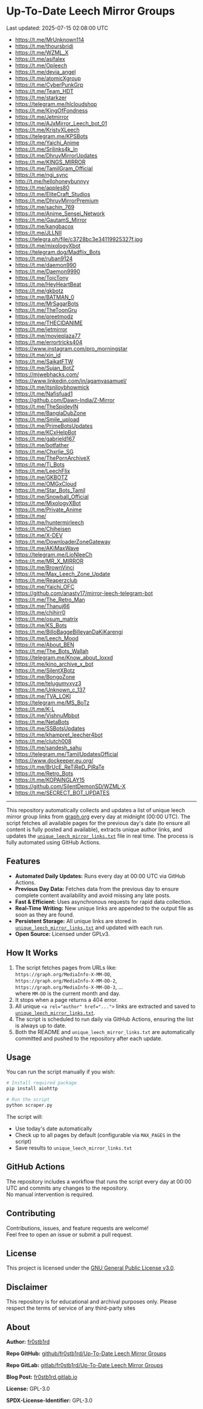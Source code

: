 # Up-To-Date Leech Mirror Groups

Last updated: 2025-07-15 02:08:00 UTC

- https://t.me/MrUnknown114
- https://t.me/thoursbridi
- https://t.me/WZML_X
- https://t.me/asifalex
- https://t.me/Opleech
- https://t.me/devia_angel
- https://t.me/atomicXgroup
- https://t.me/CyberPunkGrp
- https://t.me/Team_HDT
- https://t.me/starkzer
- https://telegram.me/hlcloudshop
- https://t.me/KingOfFondness
- https://t.me/Jetmirror
- https://t.me/AJxMirror_Leech_bot_01
- https://t.me/KristyXLeech
- https://telegram.me/KPSBots
- https://t.me/Yaichi_Anime
- https://t.me/Srilinks4k_In
- https://t.me/DhruvMirrorUpdates
- https://t.me/KINGS_MIRROR
- https://t.me/TamilGram_Official
- https://t.me/ngi_sync
- http://t.me/hellohoneybunnyy
- https://t.me/apples80
- https://t.me/EliteCraft_Studios
- https://t.me/DhruvMirrorPremium
- https://t.me/sachin_769
- https://t.me/Anime_Sensei_Network
- https://t.me/GautamS_Mirror
- https://t.me/kangbacox
- https://t.me/JLLNII
- https://telegra.ph/file/c3728bc3e34119925327f.jpg
- https://t.me/mixologyXbot
- https://telegram.dog/Madflix_Bots
- https://t.me/ruban9124
- https://t.me/daemon990
- https://t.me/Daemon9990
- https://t.me/ToicTony
- https://t.me/HeyHeartBeat
- https://t.me/gkbotz
- https://t.me/BATMAN_0
- https://t.me/MrSagarBots
- https://t.me/TheToonGru
- https://t.me/preetmodz
- https://t.me/THECIDANIME
- https://t.me/jetmirror
- https://t.me/movieplaza77
- https://t.me/errortricks404
- https://www.instagram.com/pro_morningstar
- https://t.me/xin_id
- https://t.me/SaikatFTW
- https://t.me/Sujan_BotZ
- https://mjwebhacks.com/
- https://www.linkedin.com/in/agamyasamuel/
- https://t.me/itsniloybhowmick
- https://t.me/Nafisfuad1
- https://github.com/Dawn-India/Z-Mirror
- https://t.me/TheSpideyIN
- https://t.me/BanglaDubZone
- https://t.me/Smile_upload
- https://t.me/PrimeBotsUpdates
- https://t.me/KCxHelpBot
- https://t.me/gabrield167
- https://t.me/botfather
- https://t.me/Chxrlie_SG
- https://t.me/ThePornArchiveX
- https://t.me/Tj_Bots
- https://t.me/LeechFlix
- https://t.me/GKBOTZ
- https://t.me/OMGxCloud
- https://t.me/Star_Bots_Tamil
- https://t.me/Snowball_Official
- https://t.me/MixologyXBot
- https://t.me/Private_Anime
- https://t.me/
- https://t.me/huntermirleech
- https://t.me/Chiheisen
- https://t.me/X-DEV
- https://t.me/DownloaderZoneGateway
- https://t.me/AKiMaxWave
- https://telegram.me/LioNleeCh
- https://t.me/MR_X_MIRROR
- https://t.me/BrownVinci
- https://t.me/Max_Leech_Zone_Update
- https://t.me/Reaperzclub
- https://t.me/Yaichi_OFC
- https://github.com/anasty17/mirror-leech-telegram-bot
- https://t.me/The_Retro_Man
- https://t.me/Thanuj66
- https://t.me/chihirr0
- https://t.me/osum_matrix
- https://t.me/KS_Bots
- https://t.me/BilloBaggeBilleyanDaKiKarengi
- https://t.me/Leech_Mood
- https://t.me/About_BEN
- https://t.me/The_Bots_Wallah
- https://telegram.me/Know_about_loxxd
- https://t.me/kino_archive_x_bot
- https://t.me/SilentXBotz
- https://t.me/BongoZone
- https://t.me/telugumvxyz3
- https://t.me/Unknown_c_137
- https://t.me/TVA_LOKl
- https://telegram.me/MS_BoTz
- https://t.me/K-L
- https://t.me/VishnuMbbot
- https://t.me/NetaBots
- https://t.me/SSBotsUpdates
- https://t.me/khampret_leecher4bot
- https://t.me/clutch008
- https://t.me/sandesh_sahu
- https://telegram.me/TamilUpdatesOfficial
- https://www.dockeeper.eu.org/
- https://t.me/BrUcE_ReTiReD_PiRaTe
- https://t.me/Retro_Bots
- https://t.me/KOPAINGLAY15
- https://github.com/SilentDemonSD/WZML-X
- https://t.me/SECRECT_BOT_UPDATES

---

This repository automatically collects and updates a list of unique leech mirror group links from [graph.org](https://graph.org) every day at midnight (00:00 UTC). The script fetches all available pages for the previous day's date (to ensure all content is fully posted and available), extracts unique author links, and updates the [`unique_leech_mirror_links.txt`](unique_leech_mirror_links.txt) file in real time. The process is fully automated using GitHub Actions.

## Features

- **Automated Daily Updates:** Runs every day at 00:00 UTC via GitHub Actions.
- **Previous Day Data:** Fetches data from the previous day to ensure complete content availability and avoid missing any late posts.
- **Fast & Efficient:** Uses asynchronous requests for rapid data collection.
- **Real-Time Writing:** New unique links are appended to the output file as soon as they are found.
- **Persistent Storage:** All unique links are stored in [`unique_leech_mirror_links.txt`](unique_leech_mirror_links.txt) and updated with each run.
- **Open Source:** Licensed under GPLv3.

## How It Works

1. The script fetches pages from URLs like:  
   `https://graph.org/MediaInfo-X-MM-DD`,  
   `https://graph.org/MediaInfo-X-MM-DD-2`,  
   `https://graph.org/MediaInfo-X-MM-DD-3`, ...  
   where `MM-DD` is the current month and day.
2. It stops when a page returns a 404 error.
3. All unique `<a rel="author" href="...">` links are extracted and saved to [`unique_leech_mirror_links.txt`](unique_leech_mirror_links.txt).
4. The script is scheduled to run daily via GitHub Actions, ensuring the list is always up to date.
5. Both the README and `unique_leech_mirror_links.txt` are automatically committed and pushed to the repository after each update.

## Usage

You can run the script manually if you wish:

```bash
# Install required package
pip install aiohttp

# Run the script
python scraper.py
```

The script will:
- Use today's date automatically
- Check up to all pages by default (configurable via `MAX_PAGES` in the script)
- Save results to `unique_leech_mirror_links.txt`

## GitHub Actions

The repository includes a workflow that runs the script every day at 00:00 UTC and commits any changes to the repository.  
No manual intervention is required.

## Contributing

Contributions, issues, and feature requests are welcome!  
Feel free to open an issue or submit a pull request.

## License

This project is licensed under the [GNU General Public License v3.0](LICENSE).

## Disclaimer
This repository is for educational and archival purposes only. Please respect the terms of service of any third-party sites

## About

**Author:** [fr0stb1rd](https://fr0stb1rd.gitlab.io/) 

**Repo GitHub:** [github/fr0stb1rd/Up-To-Date Leech Mirror Groups](https://github.com/b1rdfr0st/Up-To-Date-Leech-Mirror-Groups)

**Repo GitLab:** [gitlab/fr0stb1rd/Up-To-Date Leech Mirror Groups](https://gitlab.com/fr0stb1rd/up-to-date-leech-mirror-groups)

**Blog Post:**  [fr0stb1rd.gitlab.io](https://fr0stb1rd.gitlab.io/posts/up-to-date-leech-mirror-groups-automatic-telegram-group-link-collector/)

**License:** GPL-3.0

**SPDX-License-Identifier:** GPL-3.0
